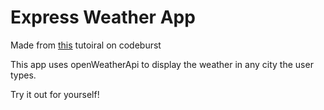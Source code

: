 <h1>Express Weather App</h1>

Made from <a target="_blank" href="https://codeburst.io/build-a-weather-website-in-30-minutes-with-node-js-express-openweather-a317f904897b">this</a> tutoiral on codeburst

This app uses openWeatherApi to display the weather in any city the user types.

Try it out for yourself!